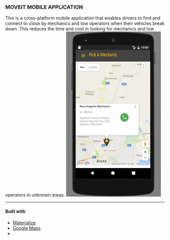 <h3>MOVEIT MOBILE APPLICATION</h3>
This is a cross-platform mobile application that enables drivers to find and connect to close by mechanics and tow operators when their vehicles break down. This reduces the time and cost in looking for mechanics and tow operators in unknown areas.
<img src="www/img/phone_screen.png">
<hr>

<h4>Built with</h4>
<ul>
  <li><a href="http://materializecss.com">Materialize</a></li>
  <li><a href="https://developers.google.com/maps/">Google Maps</a></li>
  <li><a href="http://cordova.apache.org/Apache Cordova</a></li>
</ul>


